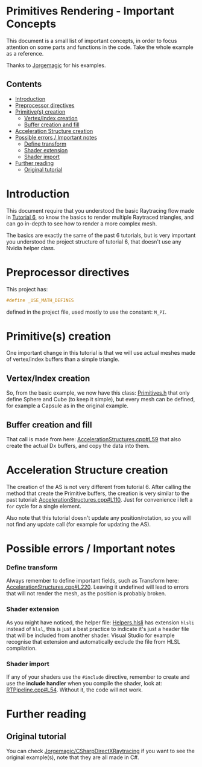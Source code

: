 # Primitives Rendering  - Important Concepts
This document is a small list of important concepts, in order to focus attention on some parts and functions in the code. Take the whole example as a reference.

Thanks to [Jorgemagic](https://github.com/Jorgemagic) for his examples.

## Contents
- [Introduction](#introduction)
- [Preprocessor directives](#preprocessor-directives)
- [Primitive(s) creation](#primitives-creation)
  - [Vertex/Index creation](#vertexindex-creation)
  - [Buffer creation and fill](#buffer-creation-and-fill)
- [Acceleration Structure creation](#acceleration-structure-creation)
- [Possible errors / Important notes](#possible-errors--important-notes)
    - [Define transform](#define-transform)
    - [Shader extension](#shader-extension)
    - [Shader import](#shader-import)
- [Further reading](#further-reading)
  - [Original tutorial](#original-tutorial)

# Introduction
This document require that you understood the basic Raytracing flow made in [Tutorial 6](https://github.com/ScrappyCocco/DirectX-DXR-Tutorials/tree/master/06-DXRTriangle-Rework), so know the basics to render multiple Raytraced triangles, and can go in-depth to see how to render a more complex mesh.

The basics are exactly the same of the past 6 tutorials, but is very important you understood the project structure of tutorial 6, that doesn't use any Nvidia helper class.

# Preprocessor directives
This project has:
```cpp
#define _USE_MATH_DEFINES
```
defined in the project file, used mostly to use the constant: `M_PI`.

# Primitive(s) creation
One important change in this tutorial is that we will use actual meshes made of vertex/index buffers than a simple triangle.

## Vertex/Index creation
So, from the basic example, we now have this class: [Primitives.h](https://github.com/ScrappyCocco/DirectX-DXR-Tutorials/blob/master/07-Primitives/Project/Source/Utils/Primitives.h) that only define Sphere and Cube (to keep it simple), but every mesh can be defined, for example a Capsule as in the original example.

## Buffer creation and fill
That call is made from here: [AccelerationStructures.cpp#L59](https://github.com/ScrappyCocco/DirectX-DXR-Tutorials/blob/master/07-Primitives/Project/Source/Utils/AccelerationStructures.cpp#L59) that also create the actual Dx buffers, and copy the data into them.

# Acceleration Structure creation
The creation of the AS is not very different from tutorial 6. After calling the method that create the Primitive buffers, the creation is very similar to the past tutorial: [AccelerationStructures.cpp#L110](https://github.com/ScrappyCocco/DirectX-DXR-Tutorials/blob/master/07-Primitives/Project/Source/Utils/AccelerationStructures.cpp#L110). Just for convenience i left a `for` cycle for a single element.

Also note that this tutorial doesn't update any position/rotation, so you will not find any update call (for example for updating the AS).

# Possible errors / Important notes

### Define transform
Always remember to define important fields, such as Transform here: [AccelerationStructures.cpp#L220](https://github.com/ScrappyCocco/DirectX-DXR-Tutorials/blob/master/07-Primitives/Project/Source/Utils/AccelerationStructures.cpp#L220). Leaving it undefined will lead to errors that will not render the mesh, as the position is probably broken.

### Shader extension
As you might have noticed, the helper file: [Helpers.hlsli](https://github.com/ScrappyCocco/DirectX-DXR-Tutorials/blob/master/07-Primitives/Project/shaders/Helpers.hlsli) has extension `hlsli` instead of `hlsl`, this is just a best practice to indicate it's just a header file that will be included from another shader. Visual Studio for example recognise that extension and automatically exclude the file from HLSL compilation.

### Shader import
If any of your shaders use the `#include` directive, remember to create and use the **include handler** when you compile the shader, look at: [RTPipeline.cpp#L54](https://github.com/ScrappyCocco/DirectX-DXR-Tutorials/blob/master/07-Primitives/Project/Source/Utils/RTPipeline.cpp#L54). Without it, the code will not work.

# Further reading

## Original tutorial
You can check [Jorgemagic/CSharpDirectXRaytracing](https://github.com/Jorgemagic/CSharpDirectXRaytracing) if you want to see the original example(s), note that they are all made in C#.
